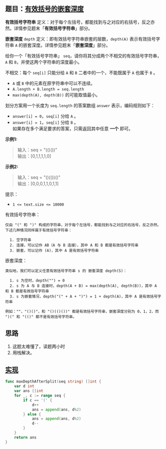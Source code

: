 ## 题目：[有效括号的嵌套深度](https://leetcode-cn.com/problems/maximum-nesting-depth-of-two-valid-parentheses-strings/)


**有效括号字符串** 定义：对于每个左括号，都能找到与之对应的右括号，反之亦然。详情参见题末「**有效括号字符串**」部分。

**嵌套深度** `depth` 定义：即有效括号字符串嵌套的层数，`depth(A)` 表示有效括号字符串 `A` 的嵌套深度。详情参见题末「**嵌套深度**」部分。

 

给你一个「有效括号字符串」 `seq`，请你将其分成两个不相交的有效括号字符串，`A` 和 `B`，并使这两个字符串的深度最小。

不相交：每个 `seq[i]` 只能分给 `A` 和 `B` 二者中的一个，不能既属于 `A` 也属于 `B` 。
* `A` 或 `B` 中的元素在原字符串中可以不连续。
* `A.length + B.length = seq.length`
* `max(depth(A), depth(B))` 的可能取值最小。  

划分方案用一个长度为 `seq.length` 的答案数组 `answer` 表示，编码规则如下：
* `answer[i] = 0`，`seq[i]` 分给 `A` 。
* `answer[i] = 1`，`seq[i]` 分给 `B` 。  
如果存在多个满足要求的答案，只需返回其中任意 **一个** 即可。

**示例1:**
>输入：seq = "(()())"  
>输出：[0,1,1,1,1,0]

**示例2:**
>输入：seq = "()(())()"  
>输出：[0,0,0,1,1,0,1,1]

提示：
* `1 <= text.size <= 10000`

有效括号字符串：
```
仅由 "(" 和 ")" 构成的字符串，对于每个左括号，都能找到与之对应的右括号，反之亦然。
下述几种情况同样属于有效括号字符串：

  1. 空字符串
  2. 连接，可以记作 AB（A 与 B 连接），其中 A 和 B 都是有效括号字符串
  3. 嵌套，可以记作 (A)，其中 A 是有效括号字符串
```

嵌套深度：
```
类似地，我们可以定义任意有效括号字符串 s 的 嵌套深度 depth(S)：

  1. s 为空时，depth("") = 0
  2. s 为 A 与 B 连接时，depth(A + B) = max(depth(A), depth(B))，其中 A 和 B 都是有效括号字符串
  3. s 为嵌套情况，depth("(" + A + ")") = 1 + depth(A)，其中 A 是有效括号字符串

例如：""，"()()"，和 "()(()())" 都是有效括号字符串，嵌套深度分别为 0，1，2，而 ")(" 和 "(()" 都不是有效括号字符串。
```

## 思路
1. 这题太难懂了，读题两小时
2. 用栈解决。

## [实现](https://github.com/mzmuer/leetcode/blob/master/question1111/answer_test.go)
```go
func maxDepthAfterSplit(seq string) []int {
	var d int
	var ans []int
	for _, c := range seq {
		if c == '(' {
			d++
			ans = append(ans, d%2)
		} else {
			ans = append(ans, d%2)
			d--
		}
	}
	return ans
}
```